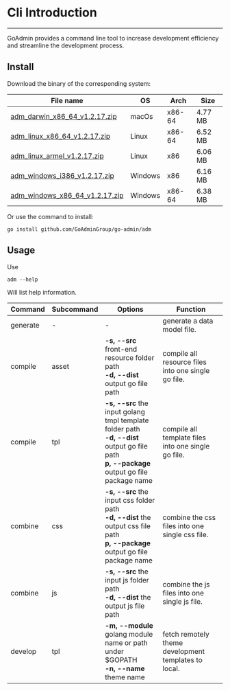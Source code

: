 # Cli Introduction
---

GoAdmin provides a command line tool to increase development efficiency and streamline the development process.

## Install


Download the binary of the corresponding system:

|  File name   | OS  | Arch  | Size  |
|  ----  | ----  | ----  |----  |
| [adm_darwin_x86_64_v1.2.17.zip](http://file.go-admin.cn/go_admin/cli/v1_2_17/adm_darwin_x86_64_v1.2.17.zip)  | macOs | x86-64 | 4.77 MB
| [adm_linux_x86_64_v1.2.17.zip](http://file.go-admin.cn/go_admin/cli/v1_2_17/adm_linux_x86_64_v1.2.17.zip)  | Linux | x86-64   | 6.52 MB
| [adm_linux_armel_v1.2.17.zip](http://file.go-admin.cn/go_admin/cli/v1_2_17/adm_linux_armel_v1.2.17.zip)  | Linux | x86   | 6.06 MB
| [adm_windows_i386_v1.2.17.zip](http://file.go-admin.cn/go_admin/cli/v1_2_17/adm_windows_i386_v1.2.17.zip)  | Windows | x86  |6.16 MB
| [adm_windows_x86_64_v1.2.17.zip](http://file.go-admin.cn/go_admin/cli/v1_2_17/adm_windows_x86_64_v1.2.17.zip)  | Windows | x86-64   |6.38 MB


Or use the command to install:

```
go install github.com/GoAdminGroup/go-admin/adm
```

## Usage

Use

```
adm --help
```

Will list help information.

|  Command  |  Subcommand   | Options  | Function  | 
|  ---- | ---- | ----  | ----  |
| generate  |  - | - | generate a data model file.
| compile  | asset| **-s, --src** front-end resource folder path<br>**-d, --dist** output go file path | compile all resource files into one single go file.
| compile  | tpl | **-s, --src** the input golang tmpl template folder path<br>**-d, --dist** output go file path<br>**p, --package** output go file package name | compile all template files into one single go file.
| combine  | css| **-s, --src** the input css folder path<br>**-d, --dist** the output css file path<br>**p, --package** output go file package name | combine the css files into one single css file.
| combine  | js | **-s, --src** the input js folder path<br>**-d, --dist** the output js file path | combine the js files into one single js file.
| develop  | tpl | **-m, --module** golang module name or path under $GOPATH<br>**-n, --name** theme name | fetch remotely theme development templates to local.
